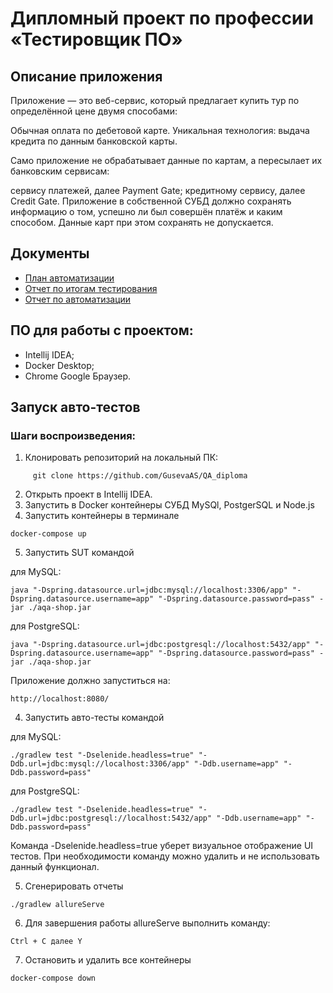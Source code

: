 # Дипломный проект по профессии «Тестировщик ПО»

## Описание приложения
Приложение — это веб-сервис, который предлагает купить тур по определённой цене двумя способами:

Обычная оплата по дебетовой карте.
Уникальная технология: выдача кредита по данным банковской карты.

Само приложение не обрабатывает данные по картам, а пересылает их банковским сервисам:

сервису платежей, далее Payment Gate;
кредитному сервису, далее Credit Gate.
Приложение в собственной СУБД должно сохранять информацию о том, успешно ли был совершён платёж и каким способом. Данные карт при этом сохранять не допускается.

## Документы
* [План автоматизации](https://github.com/GusevaAS/QA-diploma/blob/main/docs/Plan.md)
* [Отчет по итогам тестирования](https://github.com/GusevaAS/QA-diploma/blob/main/docs/Report.md)
* [Отчет по автоматизации](https://github.com/GusevaAS/QA-diploma/blob/main/docs/Summary.md)

## ПО для работы с проектом:
- Intellij IDEA;
- Docker Desktop;
- Chrome Google Браузер.

## Запуск авто-тестов
### Шаги воспроизведения:
1. Клонировать репозиторий на локальный ПК:
```
     git clone https://github.com/GusevaAS/QA_diploma
```   
2. Открыть проект в Intellij IDEA.
3. Запустить в Docker контейнеры СУБД MySQl, PostgerSQL и Node.js
4. Запустить контейнеры в терминале
``` 
docker-compose up
```
5. Запустить SUT командой

для MySQL:
``` 
java "-Dspring.datasource.url=jdbc:mysql://localhost:3306/app" "-Dspring.datasource.username=app" "-Dspring.datasource.password=pass" -jar ./aqa-shop.jar
```
для PostgreSQL:
```
java "-Dspring.datasource.url=jdbc:postgresql://localhost:5432/app" "-Dspring.datasource.username=app" "-Dspring.datasource.password=pass" -jar ./aqa-shop.jar
```
Приложение должно запуститься на:
```
http://localhost:8080/
```

4. Запустить авто-тесты командой

для MySQL:
```
./gradlew test "-Dselenide.headless=true" "-Ddb.url=jdbc:mysql://localhost:3306/app" "-Ddb.username=app" "-Ddb.password=pass"
```
для PostgreSQL:
```
./gradlew test "-Dselenide.headless=true" "-Ddb.url=jdbc:postgresql://localhost:5432/app" "-Ddb.username=app" "-Ddb.password=pass"
```
Команда -Dselenide.headless=true уберет визуальное отображение UI тестов. При необходимости команду можно удалить и не использовать данный функционал.

5. Сгенерировать отчеты
``` 
./gradlew allureServe
``` 
6. Для завершения работы allureServe выполнить команду:
```
Ctrl + С далее Y
```
7. Остановить и удалить все контейнеры
``` 
docker-compose down 
``` 
